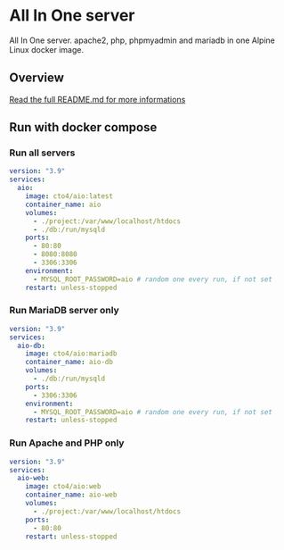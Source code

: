 # All In One server
All In One server. apache2, php, phpmyadmin and mariadb in one Alpine Linux docker image.

## Overview
[Read the full README.md for more informations](https://github.com/cto4/aio/blob/main/README.md)

## Run with docker compose

### Run all servers
```yml
version: "3.9"
services:
  aio:
    image: cto4/aio:latest
    container_name: aio
    volumes:
      - ./project:/var/www/localhost/htdocs
      - ./db:/run/mysqld
    ports:
      - 80:80
      - 8080:8080
      - 3306:3306
    environment:
      - MYSQL_ROOT_PASSWORD=aio # random one every run, if not set
    restart: unless-stopped
```

### Run MariaDB server only
```yml
version: "3.9"
services:
  aio-db:
    image: cto4/aio:mariadb
    container_name: aio-db
    volumes:
      - ./db:/run/mysqld
    ports:
      - 3306:3306
    environment:
      - MYSQL_ROOT_PASSWORD=aio # random one every run, if not set
    restart: unless-stopped
```

### Run Apache and PHP only
```yml
version: "3.9"
services:
  aio-web:
    image: cto4/aio:web
    container_name: aio-web
    volumes:
      - ./project:/var/www/localhost/htdocs
    ports:
      - 80:80
    restart: unless-stopped
```
